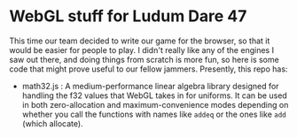 # WebGL stuff for Ludum Dare 47

This time our team decided to write our game for the browser, so that it would be easier for people to play. I didn't really like any of the engines I saw out there, and doing things from scratch is more fun, so here is some code that might prove useful to our fellow jammers. Presently, this repo has:

- math32.js : A medium-performance linear algebra library designed for handling the f32 values that WebGL takes in for uniforms. It can be used in both zero-allocation and maximum-convenience modes depending on whether you call the functions with names like `addeq` or the ones like `add` (which allocate).
